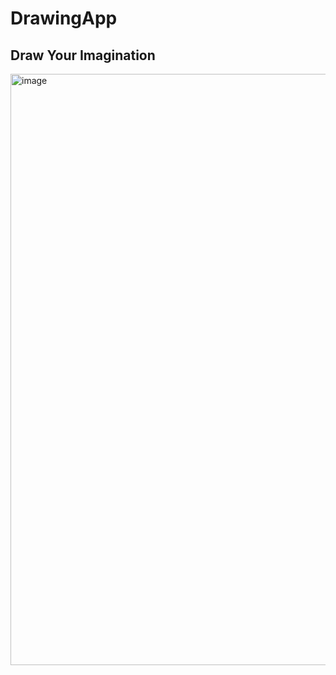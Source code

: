 # DrawingApp

<h2> Draw Your Imagination </h2>



<img width="946" alt="image" src="https://github.com/SkyRaH05/DrawingApp/assets/118686623/4b4cc3d6-d1bc-4f98-a689-96833f2f45f0">
